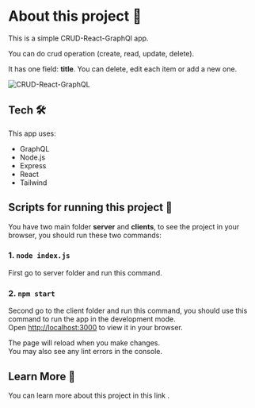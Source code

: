 # About this project :herb:

This is a simple CRUD-React-GraphQl app.

You can do crud operation (create, read, update, delete).

It has one field: **title**. You can delete, edit each item or add a new one.

![CRUD-React-GraphQL](https://github.com/NeginSal/CRUD-react-graphql/assets/44671121/4adef1a6-f294-479f-be90-d4d0d4fe8952)


## Tech :hammer_and_wrench:
This app uses:
- GraphQL
- Node.js
- Express
- React
- Tailwind


## Scripts for running this project :pencil:
You have two main folder **server** and **clients**, to see the project in your browser, you should run these two commands:

### 1. `node index.js`
First go to server folder and run this command.

### 2. `npm start`
Second go to the client folder and run this command, you should use this command to run the app in the development mode. \
Open [http://localhost:3000](http://localhost:3000) to view it in your browser.

The page will reload when you make changes. \
You may also see any lint errors in the console.


## Learn More :open_book:

You can learn more about this project in this link [](...).